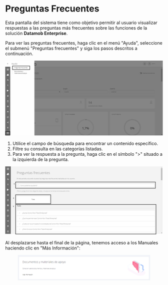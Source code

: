 # Preguntas Frecuentes

Esta pantalla del sistema tiene como objetivo permitir al usuario visualizar respuestas a las preguntas más frecuentes sobre las funciones de la solución **Datamob Enterprise**.

Para ver las preguntas frecuentes, haga clic en el menú "Ayuda", seleccione el submenú "Preguntas frecuentes" y siga los pasos descritos a continuación.

![](<../../.gitbook/assets/0 (18).png>)

1. Utilice el campo de búsqueda para encontrar un contenido específico.
2. Filtre su consulta en las categorías listadas.
3. Para ver la respuesta a la pregunta, haga clic en el símbolo ">" situado a la izquierda de la pregunta.

![](<../../.gitbook/assets/1 (18).png>)

Al desplazarse hasta el final de la página, tenemos acceso a los Manuales haciendo clic en "Más Información":

<figure><img src="../../.gitbook/assets/image (145).png" alt=""><figcaption></figcaption></figure>
